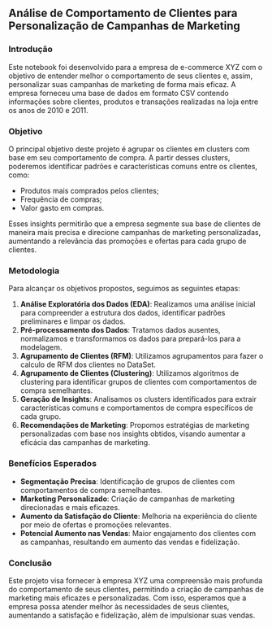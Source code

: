 ## Análise de Comportamento de Clientes para Personalização de Campanhas de Marketing

### Introdução
Este notebook foi desenvolvido para a empresa de e-commerce XYZ com o objetivo de entender melhor o comportamento de seus clientes e, assim, personalizar suas campanhas de marketing de forma mais eficaz. A empresa forneceu uma base de dados em formato CSV contendo informações sobre clientes, produtos e transações realizadas na loja entre os anos de 2010 e 2011.

### Objetivo
O principal objetivo deste projeto é agrupar os clientes em clusters com base em seu comportamento de compra. A partir desses clusters, poderemos identificar padrões e características comuns entre os clientes, como:

- Produtos mais comprados pelos clientes;
- Frequência de compras;
- Valor gasto em compras.

Esses insights permitirão que a empresa segmente sua base de clientes de maneira mais precisa e direcione campanhas de marketing personalizadas, aumentando a relevância das promoções e ofertas para cada grupo de clientes.

### Metodologia
Para alcançar os objetivos propostos, seguimos as seguintes etapas:

1. **Análise Exploratória dos Dados (EDA)**: Realizamos uma análise inicial para compreender a estrutura dos dados, identificar padrões preliminares e limpar os dados.
2. **Pré-processamento dos Dados**: Tratamos dados ausentes, normalizamos e transformamos os dados para prepará-los para a modelagem.
3. **Agrupamento de Clientes (RFM)**: Utilizamos agrupamentos para fazer o calculo de RFM dos clientes no DataSet.
4. **Agrupamento de Clientes (Clustering)**: Utilizamos algoritmos de clustering para identificar grupos de clientes com comportamentos de compra semelhantes.
5. **Geração de Insights**: Analisamos os clusters identificados para extrair características comuns e comportamentos de compra específicos de cada grupo.
6. **Recomendações de Marketing**: Propomos estratégias de marketing personalizadas com base nos insights obtidos, visando aumentar a eficácia das campanhas de marketing.

### Benefícios Esperados
- **Segmentação Precisa**: Identificação de grupos de clientes com comportamentos de compra semelhantes.
- **Marketing Personalizado**: Criação de campanhas de marketing direcionadas e mais eficazes.
- **Aumento da Satisfação do Cliente**: Melhoria na experiência do cliente por meio de ofertas e promoções relevantes.
- **Potencial Aumento nas Vendas**: Maior engajamento dos clientes com as campanhas, resultando em aumento das vendas e fidelização.

### Conclusão
Este projeto visa fornecer à empresa XYZ uma compreensão mais profunda do comportamento de seus clientes, permitindo a criação de campanhas de marketing mais eficazes e personalizadas. Com isso, esperamos que a empresa possa atender melhor às necessidades de seus clientes, aumentando a satisfação e fidelização, além de impulsionar suas vendas.
